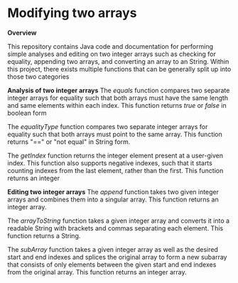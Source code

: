 # Modifying two arrays

**Overview**

This repository contains Java code and documentation for performing simple analyses and editing on two integer arrays such as checking for equality, appending two arrays, and converting an array to an String. Within this project, there exists multiple functions that can be generally split up into those two categories

**Analysis of two integer arrays**
The _equals_ function compares two separate integer arrays for equality such that both arrays must have the same length and same elements within each index. This function returns _true_ or _false_ in boolean form

The _equalityType_ function compares two separate integer arrays for equality such that both arrays must point to the same array. This function returns "==" or "not equal" in String form.

The _getIndex_ function returns the integer element present at a user-given index. This function also supports negative indexes, such that it starts counting indexes from the last element, rather than the first. This function returns an integer

**Editing two integer arrays**
The _append_ function takes two given integer arrays and combines them into a singular array. This function returns an integer array.

The _arrayToString_ function takes a given integer array and converts it into a readable String with brackets and commas separating each element. This function returns a String.

The _subArray_ function takes a given integer array as well as the desired start and end indexes and splices the original array to form a new subarray that consists of only elements between the given start and end indexes from the original array. This function returns an integer array.

